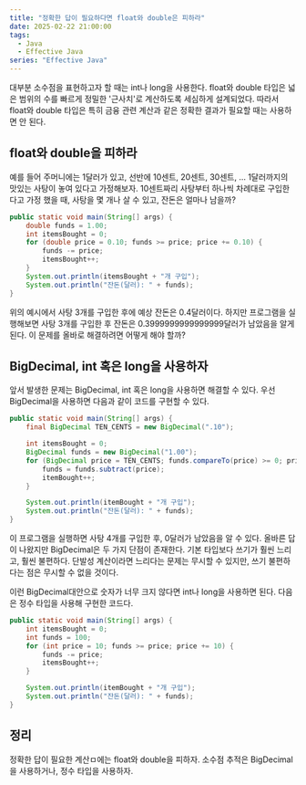 ```yaml
---
title: "정확한 답이 필요하다면 float와 double은 피하라"
date: 2025-02-22 21:00:00
tags: 
  - Java
  - Effective Java
series: "Effective Java"
---
```



대부분 소수점을 표현하고자 할 때는 int나 long을 사용한다.
float와 double 타입은 넓은 범위의 수를 빠르게 정밀한 '근사치'로 계산하도록 세심하게 설계되었다.
따라서 float와 double 타입은 특히 금융 관련 계산과 같은 정확한 결과가 필요할 때는 사용하면 안 된다.

## float와 double을 피하라

예를 들어 주머니에는 1달러가 있고, 선반에 10센트, 20센트, 30센트, ... 1달러까지의 맛있는 사탕이 놓여 있다고 가정해보자.
10센트짜리 사탕부터 하나씩 차례대로 구입한다고 가정 했을 때, 사탕을 몇 개나 살 수 있고, 잔돈은 얼마나 남을까?

```JAVA
public static void main(String[] args) {
    double funds = 1.00;
    int itemsBought = 0;
    for (double price = 0.10; funds >= price; price += 0.10) {
        funds -= price;
        itemsBought++;
    }
    System.out.println(itemsBought + "개 구입");
    System.out.println("잔돈(달러): " + funds);
}
```

위의 예시에서 사탕 3개를 구입한 후에 예상 잔돈은 0.4달러이다.
하지만 프로그램을 실행해보면 사탕 3개를 구입한 후 잔돈은 0.3999999999999999달러가 남았음을 알게 된다.
이 문제를 올바로 해결하려면 어떻게 해야 할까?

## BigDecimal, int 혹은 long을 사용하자

앞서 발생한 문제는 BigDecimal, int 혹은 long을 사용하면 해결할 수 있다.
우선 BigDecimal을 사용하면 다음과 같이 코드를 구현할 수 있다.

```JAVA
public static void main(String[] args) {
    final BigDecimal TEN_CENTS = new BigDecimal(".10");

    int itemsBought = 0;
    BigDecimal funds = new BigDecimal("1.00");
    for (BigDecimal price = TEN_CENTS; funds.compareTo(price) >= 0; price = price.add(TEN_CENTS)) {
        funds = funds.subtract(price);
        itemBought++;
    }

    System.out.println(itemBought + "개 구입");
    System.out.println("잔돈(달러): " + funds);
}
```

이 프로그램을 실행하면 사탕 4개를 구입한 후, 0달러가 남았음을 알 수 있다.
올바른 답이 나왔지만 BigDecimal은 두 가지 단점이 존재한다.
기본 타입보다 쓰기가 훨씬 느리고, 훨씬 불편하다.
단발성 계산이라면 느리다는 문제는 무시할 수 있지만, 쓰기 불편하다는 점은 무시할 수 없을 것이다.

이런 BigDecimal대안으로 숫자가 너무 크지 않다면 int나 long을 사용하면 된다.
다음은 정수 타입을 사용해 구현한 코드다.

```JAVA
public static void main(String[] args) {
    int itemsBought = 0;
    int funds = 100;
    for (int price = 10; funds >= price; price += 10) {
        funds -= price;
        itemsBought++;
    }

    System.out.println(itemBought + "개 구입");
    System.out.println("잔돈(달러): " + funds);
}
```

## 정리

정확한 답이 필요한 계산ㅁ에는 float와 double을 피하자.
소수점 추적은 BigDecimal을 사용하거나, 정수 타입을 사용하자.
